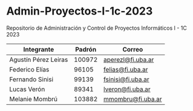 # Admin-Proyectos-I-1c-2023
Repositorio de Administración y Control de Proyectos Informáticos I - 1C 2023


| Integrante              | Padrón  | Correo                    | 
| ---                     |  ---    | ---                       | 
| Agustín Pérez Leiras     |  100972 |   aperezl@fi.uba.ar  |   
| Federico Elías     | 96105 |   felias@fi.uba.ar   |   
| Fernando Sinisi     | 99139 | fsinisi@fi.uba.ar     | 
| Lucas Verón     | 89341| lveron@fi.uba.ar    |
| Melanie Mombrú       | 103882 |    mmombru@fi.uba.ar     | 
